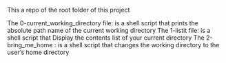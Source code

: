This a repo of the root folder of this project

The 0-current_working_directory file: is a shell script that prints the absolute path name of the current working directory
The 1-listit file: is a shell script that Display the contents list of your current directory
The 2-bring_me_home : is a shell script that changes the working directory to the user’s home directory
